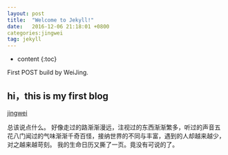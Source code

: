 ```yaml
---
layout: post
title:  "Welcome to Jekyll!"
date:   2016-12-06 21:18:01 +0800
categories:jingwei
tag: jekyll
---
```


* content
{:toc}


First POST build by WeiJing.


hi，this is my first blog
------------------------



[jingwei](#)


总该说点什么。
好像走过的路渐渐漫远，注视过的东西渐渐繁多，听过的声音五花八门闻过的气味渐渐千奇百怪，接纳世界的不同与丰富，遇到的人却越来越少，对之越来越苛刻。
我的生命日历又撕了一页。竟没有可说的了。

